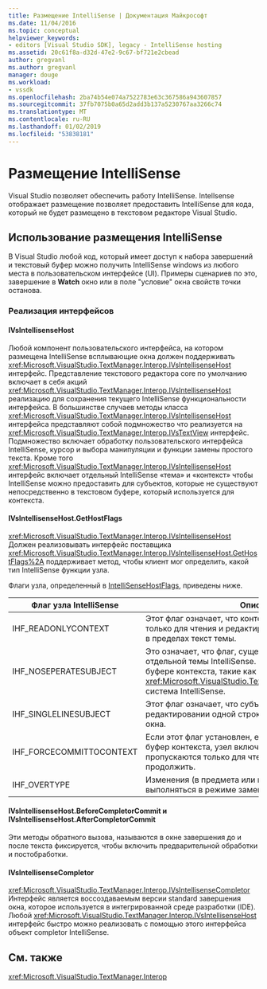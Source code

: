 ```yaml
---
title: Размещение IntelliSense | Документация Майкрософт
ms.date: 11/04/2016
ms.topic: conceptual
helpviewer_keywords:
- editors [Visual Studio SDK], legacy - IntelliSense hosting
ms.assetid: 20c61f8a-d32d-47e2-9c67-bf721e2cbead
author: gregvanl
ms.author: gregvanl
manager: douge
ms.workload:
- vssdk
ms.openlocfilehash: 2ba74b54e074a7522783e63c367586a943607857
ms.sourcegitcommit: 37fb7075b0a65d2add3b137a5230767aa3266c74
ms.translationtype: MT
ms.contentlocale: ru-RU
ms.lasthandoff: 01/02/2019
ms.locfileid: "53838181"
---
```

# <a name="intellisense-hosting"></a>Размещение IntelliSense
Visual Studio позволяет обеспечить работу IntelliSense. Intellsense отображает размещение позволяет предоставить IntelliSense для кода, который не будет размещено в текстовом редакторе Visual Studio.  
  
## <a name="intellisense-hosting-usage"></a>Использование размещения IntelliSense  
 В Visual Studio любой код, который имеет доступ к набора завершений и текстовый буфер можно получить IntelliSense windows из любого места в пользовательском интерфейсе (UI). Примеры сценариев по это, завершение в **Watch** окно или в поле "условие" окна свойств точки останова.  
  
### <a name="implementation-interfaces"></a>Реализация интерфейсов  
  
#### <a name="ivsintellisensehost"></a>IVsIntellisenseHost  
 Любой компонент пользовательского интерфейса, на котором размещена IntelliSense всплывающие окна должен поддерживать <xref:Microsoft.VisualStudio.TextManager.Interop.IVsIntellisenseHost> интерфейс. Представление текстового редактора core по умолчанию включает в себя акций <xref:Microsoft.VisualStudio.TextManager.Interop.IVsIntellisenseHost> реализацию для сохранения текущего IntelliSense функциональности интерфейса. В большинстве случаев методы класса <xref:Microsoft.VisualStudio.TextManager.Interop.IVsIntellisenseHost> интерфейса представляют собой подмножество что реализуется на <xref:Microsoft.VisualStudio.TextManager.Interop.IVsTextView> интерфейс. Подмножество включает обработку пользовательского интерфейса IntelliSense, курсор и выбора манипуляции и функции замены простого текста. Кроме того <xref:Microsoft.VisualStudio.TextManager.Interop.IVsIntellisenseHost> интерфейс включает отдельный IntelliSense «тема» и «контекст» чтобы IntelliSense можно предоставить для субъектов, которые не существуют непосредственно в текстовом буфере, который используется для контекста.  
  
#### <a name="ivsintellisensehostgethostflags"></a>IVsIntellisenseHost.GetHostFlags  
 <xref:Microsoft.VisualStudio.TextManager.Interop.IVsIntellisenseHost> Должен реализовывать интерфейс поставщика <xref:Microsoft.VisualStudio.TextManager.Interop.IVsIntellisenseHost.GetHostFlags%2A> поддерживает метод, чтобы клиент мог определить, какой тип IntelliSense функции узла.  
  
 Флаги узла, определенный в [IntelliSenseHostFlags](../extensibility/intellisensehostflags.md), приведены ниже.  
  
|Флаг узла IntelliSense|Описание|  
|----------------------------|-----------------|  
|IHF_READONLYCONTEXT|Этот флаг означает, что контекстный буфер доступен только для чтения и редактирования выполняется только в пределах текст темы.|  
|IHF_NOSEPERATESUBJECT|Это означает, что флаг, существует задается без отдельной темы IntelliSense. Субъект существует в буфере контекста, такие как в традиционных <xref:Microsoft.VisualStudio.TextManager.Interop.IVsTextView> система IntelliSense.|  
|IHF_SINGLELINESUBJECT|Этот флаг означает, что субъект не может, например, при редактировании одной строки в многострочном **Watch** окна.|  
|IHF_FORCECOMMITTOCONTEXT|Если этот флаг установлен, ее необходимо обновить буфер контекста, узел включает флаг буфер контекста пропускаются только для чтения и изменения, чтобы продолжить.|  
|IHF_OVERTYPE|Изменения (в предмета или контекста) должны выполняться в режиме замены.|  
  
#### <a name="ivsintellisensehostbeforecompletorcommit-and-ivsintellisensehostaftercompletorcommit"></a>IVsIntellisenseHost.BeforeCompletorCommit и IVsIntellisenseHost.AfterCompletorCommit  
 Эти методы обратного вызова, называются в окне завершения до и после текста фиксируется, чтобы включить предварительной обработки и постобработки.  
  
#### <a name="ivsintellisensecompletor"></a>IVsIntellisenseCompletor  
 <xref:Microsoft.VisualStudio.TextManager.Interop.IVsIntellisenseCompletor> Интерфейс является воссоздаваемым версии standard завершения окна, которое используется в интегрированной среде разработки (IDE). Любой <xref:Microsoft.VisualStudio.TextManager.Interop.IVsIntellisenseHost> интерфейс быстро можно реализовать с помощью этого интерфейса объект completor IntelliSense.  
  
## <a name="see-also"></a>См. также  
 <xref:Microsoft.VisualStudio.TextManager.Interop>